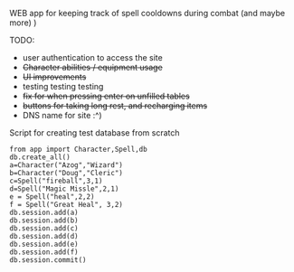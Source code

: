 WEB app for keeping track of spell cooldowns during combat (and maybe more) )

TODO:
* user authentication to access the site
* ~~Character abilities / equipment usage~~
* ~~UI improvements~~
* testing testing testing
* ~~fix for when pressing enter on unfilled tables~~
* ~~buttons for taking long rest, and recharging items~~
* DNS name for site :^)


Script for creating test database from scratch
```
from app import Character,Spell,db
db.create_all()
a=Character("Azog","Wizard")
b=Character("Doug","Cleric")
c=Spell("fireball",3,1)
d=Spell("Magic Missle",2,1)
e = Spell("heal",2,2)
f = Spell("Great Heal", 3,2)
db.session.add(a)
db.session.add(b)
db.session.add(c)
db.session.add(d)
db.session.add(e)
db.session.add(f)
db.session.commit()
```
